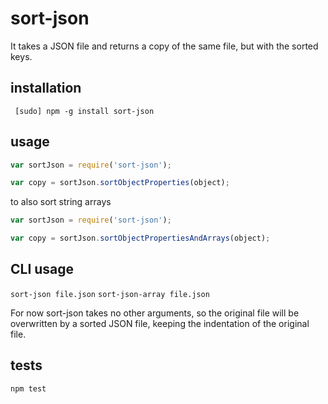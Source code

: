 sort-json
=========

It takes a JSON file and returns a copy of the same file, but with the sorted keys.

installation
------------

` [sudo] npm -g install sort-json`


usage
-----

```js
var sortJson = require('sort-json');

var copy = sortJson.sortObjectProperties(object);
```

to also  sort string arrays 

```js
var sortJson = require('sort-json');

var copy = sortJson.sortObjectPropertiesAndArrays(object);
```

CLI usage
---------
`sort-json file.json`
`sort-json-array file.json`

For now sort-json takes no other arguments, so the original file will be overwritten by a sorted JSON file, keeping the indentation of the original file.

tests
-----

`npm test`
